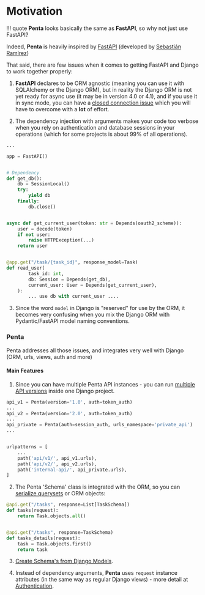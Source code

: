# Motivation

!!! quote
**Penta** looks basically the same as **FastAPI**, so why not just use FastAPI?

Indeed, **Penta** is heavily inspired by <a href="https://fastapi.tiangolo.com/" target="_blank">FastAPI</a> (developed by <a href="https://github.com/tiangolo" target="_blank">Sebastián Ramírez</a>)

That said, there are few issues when it comes to getting FastAPI and Django to work together properly:

1. **FastAPI** declares to be ORM agnostic (meaning you can use it with SQLAlchemy or the Django ORM), but in reality the Django ORM is not yet ready for async use (it may be in version 4.0 or 4.1), and if you use it in sync mode, you can have a [closed connection issue](https://github.com/tiangolo/fastapi/issues/716) which you will have to overcome with a **lot** of effort.

2. The dependency injection with arguments makes your code too verbose when you rely on authentication and database sessions in your operations (which for some projects is about 99% of all operations).

```python hl_lines="25 26"
...

app = FastAPI()


# Dependency
def get_db():
    db = SessionLocal()
    try:
        yield db
    finally:
        db.close()


async def get_current_user(token: str = Depends(oauth2_scheme)):
    user = decode(token)
    if not user:
        raise HTTPException(...)
    return user


@app.get("/task/{task_id}", response_model=Task)
def read_user(
        task_id: int,
        db: Session = Depends(get_db),
        current_user: User = Depends(get_current_user),
    ):
        ... use db with current_user ....
```

3. Since the word `model` in Django is "reserved" for use by the ORM, it becomes very confusing when you mix the Django ORM with Pydantic/FastAPI model naming conventions.

### Penta

Penta addresses all those issues, and integrates very well with Django (ORM, urls, views, auth and more)

#### Main Features

1. Since you can have multiple Penta API instances - you can run [multiple API versions](guides/versioning.md) inside one Django project.

```python
api_v1 = Penta(version='1.0', auth=token_auth)
...
api_v2 = Penta(version='2.0', auth=token_auth)
...
api_private = Penta(auth=session_auth, urls_namespace='private_api')
...


urlpatterns = [
    ...
    path('api/v1/', api_v1.urls),
    path('api/v2/', api_v2.urls),
    path('internal-api/', api_private.urls),
]
```

2. The Penta 'Schema' class is integrated with the ORM, so you can [serialize querysets](guides/response/index.md#returning-querysets) or ORM objects:

```python
@api.get("/tasks", response=List[TaskSchema])
def tasks(request):
    return Task.objects.all()


@api.get("/tasks", response=TaskSchema)
def tasks_details(request):
    task = Task.objects.first()
    return task
```

3. [Create Schema's from Django Models](guides/response/django-pydantic.md).

4. Instead of dependency arguments, **Penta** uses `request` instance attributes (in the same way as regular Django views) - more detail at [Authentication](guides/authentication.md).
